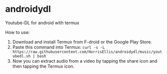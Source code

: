 # androidydl
Youtube-DL for android with termux

How to use:
1. Download and install Termux from F-droid or the Google Play Store.
2. Paste this command into Termux: ``curl -s -L https://raw.githubusercontent.com/HorrisEllis/androidydl/music/youtubedl.sh | bash``
3. Now you can extract audio from a video by tapping the share icon and then tapping the Termux icon.
